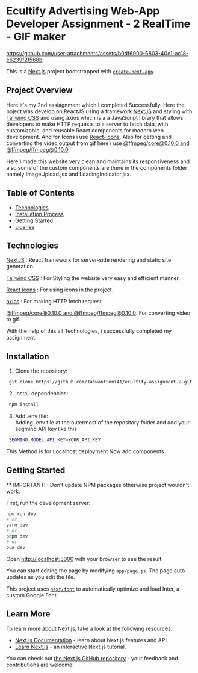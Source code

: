 # Ecultify Advertising Web-App Developer Assignment - 2 RealTime - GIF maker 


https://github.com/user-attachments/assets/b0df6900-6803-40e1-ac18-e6239f2f568b



This is a [Next.js](https://nextjs.org/) project bootstrapped with [`create-next-app`](https://github.com/vercel/next.js/tree/canary/packages/create-next-app).

## Project Overview
Here it's my 2nd assiagnment which I completed Successfully. Here the poject was develop on ReactJS using a framework [NextJS](https://nextjs.org/) and styling with [Tailwind CSS](https://tailwindcss.com/) and using  axios which is a a JavaScript library that allows developers to make HTTP requests to a server to fetch data, with customizable, and reusable React components for modern web development. And for Icons i use [React-Icons](https://react-icons.github.io/react-icons/). Also for getting and converting the video output from gif here i use [@ffmpeg/core@0.10.0 and @ffmpeg/ffmpeg@0.10.0](https://www.npmjs.com/package/@ffmpeg/ffmpeg/v/0.10.0). <br/>

Here I made this website very clean and maintains its responsiveness and also some of the custom components are there in the components folder namely ImageUpload.jsx and LoadingIndicator.jsx.

## Table of Contents
- [Technologies](#technologies)
- [Installation Process](#installation)
- [Getting Started](#getting)
- [License](#license)

 ## Technologies 
 [NextJS](https://nextjs.org/) : React framework for server-side rendering and static site generation.

 [Tailwind CSS](https://tailwindcss.com/) : For Styling the website very easy and efficient manner.
 
 [React Icons](https://react-icons.github.io/react-icons/) : For using icons in the project.
 
 [axios](https://ui.shadcn.com/) : For making HTTP fetch request
 
 [@ffmpeg/core@0.10.0 and @ffmpeg/ffmpeg@0.10.0](https://www.npmjs.com/package/@ffmpeg/ffmpeg/v/0.10.0): For converting video to gif.
 

With the help of this all Technologies, i successfully completed my assignment.

## Installation
1. Clone the repository:
```bash
 git clone https://github.com/JaswantSoni41/ecultify-assignment-2.git
```

2. Install dependencies:
```bash
 npm install
 ```


3. Add .env file:<br/>
Adding .env file at the outermost of the repository folder and add your segmind API key like this 
```bash
 SEGMIND_MODEL_API_KEY=YOUR_API_KEY
 ```
This Method is for Localhost deployment 
 Now add components 


## Getting Started

** IMPORTANT! : Don't update NPM packages otherwise project wouldn't work.

First, run the development server:

```bash
npm run dev
# or
yarn dev
# or
pnpm dev
# or
bun dev
```

Open [http://localhost:3000](http://localhost:3000) with your browser to see the result.

You can start editing the page by modifying `app/page.js`. The page auto-updates as you edit the file.

This project uses [`next/font`](https://nextjs.org/docs/basic-features/font-optimization) to automatically optimize and load Inter, a custom Google Font.


## Learn More

To learn more about Next.js, take a look at the following resources:

- [Next.js Documentation](https://nextjs.org/docs) - learn about Next.js features and API.
- [Learn Next.js](https://nextjs.org/learn) - an interactive Next.js tutorial.

You can check out [the Next.js GitHub repository](https://github.com/vercel/next.js/) - your feedback and contributions are welcome!
